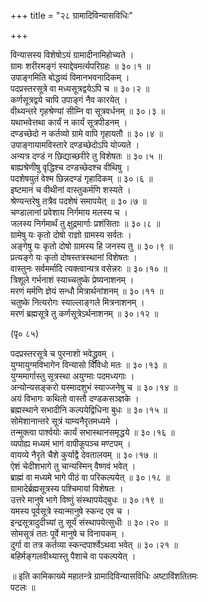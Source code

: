 +++
title = "२८ ग्रामादिविन्यासविधिः"

+++
  
विन्यासस्य विशेषोऽयं ग्रामादीनामिहोच्यते ।  
ग्रामः शरीरमङ्गं स्याद्देवमर्त्यपरिग्रहः ॥ ३०।१ ॥  
उपाङ्गमिति बोद्धव्यं विमानभवनादिकम् ।  
पदप्रस्तरसूत्रे वा मध्यसूत्रद्वयेऽपि च ॥ ३०।२ ॥  
कर्णसूत्रद्वये चापि उपाङ्गं नैव कारयेत् ।  
वीथ्यन्तरे गृहश्रेण्यां सीम्नि वा सूत्रवर्धनम् ॥ ३०।३ ॥  
यथाभवेत्तथा कार्यं न कार्यं सूत्रपीडनम् ।  
दण्डच्छेदो न कर्तव्यो ग्रामे वापि गृहायतौ ॥ ३०।४ ॥  
उपाङ्गायामविस्तारे दण्डच्छेदोऽपि योज्यते ।  
अन्यत्र दण्डं न छिद्याच्छरीरे तु विशेषतः ॥ ३०।५ ॥  
बाह्यश्रेणीषु वृद्धिश्च दण्डच्छेदश्च वीथिषु ।  
पदशेषयुतं वेश्म छिन्नदण्डं गृहादिकम् ॥ ३०।६ ॥  
इष्टमानं च वीथीनां वास्तुकर्मणि शस्यते ।  
श्रेण्यन्तरेषु तत्रैव पदशेषं समापयेत् ॥ ३०।७ ॥  
चण्डालानां प्रवेशाय निर्गमाय मलस्य च ।  
जलस्य निर्गमार्थं तु क्षुद्रमार्गाः प्रशंसिताः ॥ ३०।८ ॥  
ग्रामेषु यः कृतो दोषो राज्ञो ग्रामस्य सर्वतः ।  
अङ्गेषु यः कृतो दोषो ग्रामस्य हि जनस्य तु ॥ ३०।९ ॥  
प्रत्यङ्गे यः कृतो दोषस्तत्रस्थानां विशेषतः ।  
वास्तुनः सर्वमर्मादि त्यक्त्वान्यत्र वसेन्नरः ॥ ३०।१० ॥  
त्रिशूले गर्भनाशं स्याच्चतुष्के प्रेष्यनाशनम् ।  
मरणं मर्मणि ज्ञेयं सन्धौ मित्रार्थनांशनम् ॥ ३०।११ ॥  
चतुष्के नित्यरोगः स्याल्लाङ्गले मित्रनाशनम् ।  
मरणं ब्रह्मसूत्रे तु कर्णसूत्रेऽर्थनाशनम् ॥ ३०।१२ ॥  
  
(पृ० ८५)   
  
पदप्रस्तरसूत्रे च पुरनाशो भवेद्ध्रुवम् ।  
युग्मायुग्मविभागेन विन्यासो विविधो मतः ॥ ३०।१३ ॥  
युग्ममार्गास्तु सूत्रस्था अयुग्माः पदमध्यगाः ।  
अन्योन्यसङ्करो यस्मादशुभं स्याज्जनेषु च ॥ ३०।१४ ॥  
अयं विभागः कथितो वास्तौ दण्डकसञ्ज्ञके ।  
ब्रह्मस्थाने सभादीनि कल्पयेद्विधिना बुधः ॥ ३०।१५ ॥  
सोमेशानान्तरे सूत्रं याम्यनैरृतमध्यमे ।  
तन्मुक्त्वा पार्श्वयोः कार्यं सभास्थानसमृद्धये ॥ ३०।१६ ॥  
व्यपोह्य मध्यमं भागं वापीकूपञ्च मण्टपम् ।  
वायव्ये नैरृते चैशे कुर्याद्वै देवतालयम् ॥ ३०।१७ ॥  
ऐशं चेदीशभागे तु चान्यस्मिन् वैष्णवं भवेत् ।  
ब्राह्मं वा मध्यमे भागे पीठं वा परिकल्पयेत् ॥ ३०।१८ ॥  
ग्रामादेर्ब्रह्मसूत्रस्य पश्चिमायां विशेषतः ।  
उत्तरे मानुषे भागे विष्णुं संस्थापयेद्बुधः ॥ ३०।१९ ॥  
यमस्य पूर्वसूत्रे स्यान्मानुषे स्कन्द एव च ।  
इन्द्रसूत्रादुदीच्यां तु सूर्यं संस्थापयेत्सुधीः ॥ ३०।२० ॥  
सोमसूत्रं ततः पूर्वे मानुषे च विनायकम् ।  
दुर्गा वा तत्र कर्तव्या स्कन्दपार्श्वेऽथवा भवेत् ॥ ३०।२१ ॥  
बहिर्मङ्गलवीथ्यास्तु पैशाचे वा पकल्पयेत् ।  
  
॥ इति कामिकाख्ये महातन्त्रे ग्रामादिविन्यासविधिः अष्टाविंशतितमः   
पटलः ॥  
  
  
  
  
